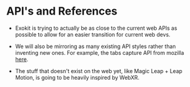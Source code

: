 # API's and References

   * Exokit is trying to actually be as close to the current web APIs as possible to allow for an easier transition for current web devs. 
   
   * We will also be mirroring as many existing API styles rather than inventing new ones. For example, the tabs capture API from mozilla [here](https://developer.mozilla.org/en-US/Add-ons/WebExtensions/API/tabs/captureVisibleTab).
    
   * The stuff that doesn't exist on the web yet, like Magic Leap + Leap Motion, is going to be heavily inspired by WebXR.

